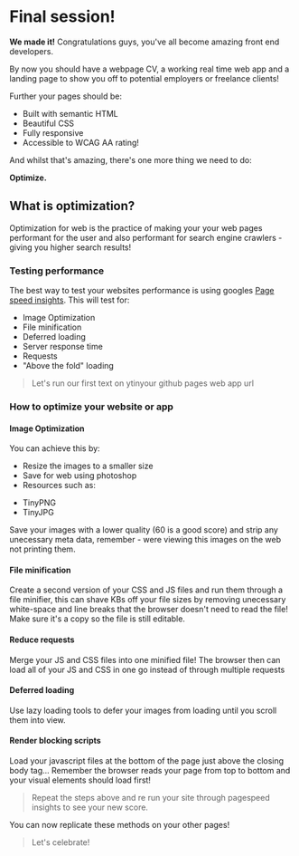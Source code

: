 # Final session!

**We made it!** Congratulations guys, you've all become amazing front end developers.

By now you should have a webpage CV, a working real time web app and a landing page to show you off to potential employers or freelance clients!

Further your pages should be:

- Built with semantic HTML
- Beautiful CSS
- Fully responsive
- Accessible to WCAG AA rating!

And whilst that's amazing, there's one more thing we need to do:

**Optimize.**

## What is optimization?

Optimization for web is the practice of making your your web pages performant for the user and also performant for search engine crawlers - giving you higher search results!

### Testing performance

The best way to test your websites performance is using googles [Page speed insights](https://developers.google.com/speed/pagespeed/insights/). This will test for:

- Image Optimization
- File minification
- Deferred loading
- Server response time
- Requests
- "Above the fold" loading

> Let's run our first text on ytinyour github pages web app url

### How to optimize your website or app

#### Image Optimization

You can achieve this by:
- Resize the images to a smaller size
- Save for web using photoshop
- Resources such as:
 * TinyPNG
 * TinyJPG

Save your images with a lower quality (60 is a good score) and strip any unecessary meta data, remember - were viewing this images on the web not printing them.

#### File minification

Create a second version of your CSS and JS files and run them through a file minifier, this can shave KBs off your file sizes by removing unecessary white-space and line breaks that the browser doesn't need to read the file! Make sure it's a copy so the file is still editable.

#### Reduce requests

Merge your JS and CSS files into one minified file! The browser then can load all of your JS and CSS in one go instead of through multiple requests

#### Deferred loading

Use lazy loading tools to defer your images from loading until you scroll them into view.

#### Render blocking scripts

Load your javascript files at the bottom of the page just above the closing body tag... Remember the browser reads your page from top to bottom and your visual elements should load first!

> Repeat the steps above and re run your site through pagespeed insights to see your new score.

You can now replicate these methods on your other pages!

> Let's celebrate!
